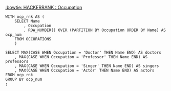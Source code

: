 [:bowtie: HACKERRANK : Occupation](https://www.hackerrank.com/challenges/occupations/problem)
```
WITH ocp_rnk AS (
    SELECT Name
        , Occupation
        , ROW_NUMBER() OVER (PARTITION BY Occupation ORDER BY Name) AS ocp_num
    FROM OCCUPATIONS
    )
    
SELECT MAX(CASE WHEN Occupation = 'Doctor' THEN Name END) AS doctors
    , MAX(CASE WHEN Occupation = 'Professor' THEN Name END) AS professors
    , MAX(CASE WHEN Occupation = 'Singer' THEN Name END) AS singers
    , MAX(CASE WHEN Occupation = 'Actor' THEN Name END) AS actors
FROM ocp_rnk
GROUP BY ocp_num
;
```
